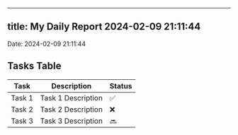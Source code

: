 
---
title: My Daily Report 2024-02-09 21:11:44
---

Date: 2024-02-09 21:11:44

## Tasks Table

| Task | Description | Status |
|------|-------------|--------|
| Task 1 | Task 1 Description | ✅ |
| Task 2 | Task 2 Description | ❌ |
| Task 3 | Task 3 Description | 🔜 |
